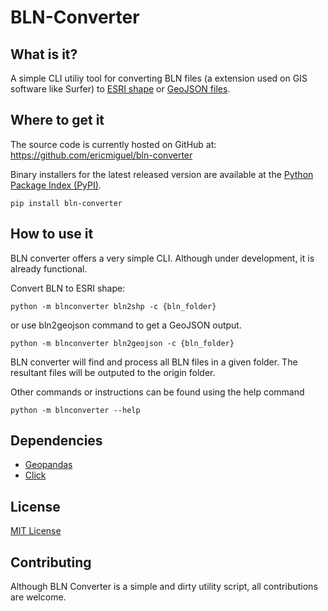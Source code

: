 # BLN-Converter

## What is it?

A simple CLI utiliy tool for converting BLN files (a extension used on GIS software like Surfer) to [ESRI shape](https://pt.wikipedia.org/wiki/Shapefile) or [GeoJSON files](https://geojson.org).


## Where to get it

The source code is currently hosted on GitHub at: https://github.com/ericmiguel/bln-converter

Binary installers for the latest released version are available at the [Python Package Index (PyPI)](https://pypi.org/project/bln-converter).

```
pip install bln-converter
```

## How to use it

BLN converter offers a very simple CLI. Although under development, it is already functional. 

Convert BLN to ESRI shape: 
```
python -m blnconverter bln2shp -c {bln_folder}
```

or use bln2geojson command to get a GeoJSON output. 
```
python -m blnconverter bln2geojson -c {bln_folder}
```

BLN converter will find and process all BLN files in a given folder. The resultant files will be outputed to the origin folder. 


Other commands or instructions can be found using the help command 
```
python -m blnconverter --help
```


## Dependencies

- [Geopandas](https://geopandas.org)
- [Click](https://click.palletsprojects.com/en/7.x/)


## License

[MIT License](https://github.com/ericmiguel/bln-converter/blob/main/LICENSE)


## Contributing

Although BLN Converter is a simple and dirty utility script, all contributions are welcome.

